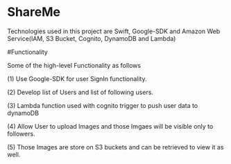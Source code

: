 # ShareMe

Technologies used in this project are  Swift, Google-SDK and Amazon Web Service(IAM, S3 Bucket, Cognito, DynamoDB and Lambda)

#Functionality 

Some of the high-level Functionality as follows

(1) Use Google-SDK for user SignIn functionality.

(2) Develop list of Users and list of following users.

(3) Lambda function used with cognito trigger to push user data to dynamoDB

(4) Allow User to upload Images and those Imgaes will be visible only to followers.

(5) Those Images are store on S3 buckets and can be retrieved to view it as well.


